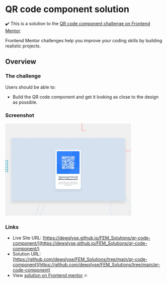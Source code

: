 # QR code component solution


:heavy_check_mark: This is a solution to the [QR code component challenge on Frontend Mentor](https://www.frontendmentor.io/challenges/qr-code-component-iux_sIO_H). 

Frontend Mentor challenges help you improve your coding skills by building realistic projects. 

## Overview

### The challenge

Users should be able to:

- Build the QR code component and get it looking as close to the design as possible.

### Screenshot

<img src="./design/desktop-preview.jpg" alt="screenshot" width="400"/>
  
### Links

- Live Site URL: [https://dewslyse.github.io/FEM_Solutions/qr-code-component/](https://dewslyse.github.io/FEM_Solutions/qr-code-component/)
- Solution URL: [https://github.com/dewslyse/FEM_Solutions/tree/main/qr-code-component](https://github.com/dewslyse/FEM_Solutions/tree/main/qr-code-component)
- View [solution on Frontend mentor](https://www.frontendmentor.io/solutions/qr-code-component-fL3XwM1aP) :fire:

